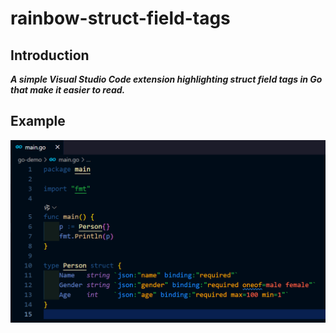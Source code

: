 # rainbow-struct-field-tags

## Introduction

***A simple Visual Studio Code extension highlighting struct field tags in Go that make it easier to read.***

## Example

![demo.png](https://raw.githubusercontent.com/se-dev-pion/rainbow-struct-field-tags/refs/heads/main/assets/demo.png)
